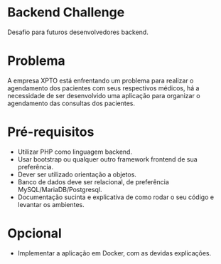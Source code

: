 # Backend Challenge

Desafio para futuros desenvolvedores backend.

# Problema

A empresa XPTO está enfrentando um problema para realizar o agendamento dos pacientes com seus respectivos médicos, há a necessidade de ser desenvolvido uma aplicação para organizar o agendamento das consultas dos pacientes.




# Pré-requisitos

- Utilizar PHP como linguagem backend.
- Usar bootstrap ou qualquer outro framework frontend de sua preferência.
- Dever ser utilizado orientação a objetos.
- Banco de dados deve ser relacional, de preferência MySQL/MariaDB/Postgresql.
- Documentação sucinta e explicativa de como rodar o seu código e levantar os ambientes.

# Opcional

- Implementar a aplicação em Docker, com as devidas explicações.
